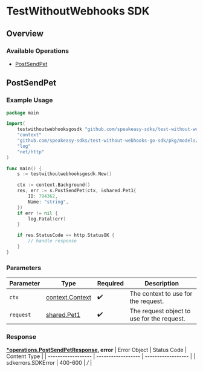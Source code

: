 # TestWithoutWebhooks SDK


## Overview

### Available Operations

* [PostSendPet](#postsendpet)

## PostSendPet

### Example Usage

```go
package main

import(
	testwithoutwebhooksgosdk "github.com/speakeasy-sdks/test-without-webhooks-go-sdk"
	"context"
	"github.com/speakeasy-sdks/test-without-webhooks-go-sdk/pkg/models/shared"
	"log"
	"net/http"
)

func main() {
    s := testwithoutwebhooksgosdk.New()

    ctx := context.Background()
    res, err := s.PostSendPet(ctx, &shared.Pet1{
        ID: 794362,
        Name: "string",
    })
    if err != nil {
        log.Fatal(err)
    }

    if res.StatusCode == http.StatusOK {
        // handle response
    }
}
```

### Parameters

| Parameter                                             | Type                                                  | Required                                              | Description                                           |
| ----------------------------------------------------- | ----------------------------------------------------- | ----------------------------------------------------- | ----------------------------------------------------- |
| `ctx`                                                 | [context.Context](https://pkg.go.dev/context#Context) | :heavy_check_mark:                                    | The context to use for the request.                   |
| `request`                                             | [shared.Pet1](../../pkg/models/shared/pet1.md)        | :heavy_check_mark:                                    | The request object to use for the request.            |


### Response

**[*operations.PostSendPetResponse](../../pkg/models/operations/postsendpetresponse.md), error**
| Error Object       | Status Code        | Content Type       |
| ------------------ | ------------------ | ------------------ |
| sdkerrors.SDKError | 400-600            | */*                |
